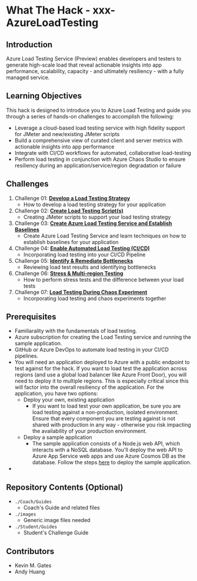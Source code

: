# What The Hack - xxx-AzureLoadTesting

## Introduction
Azure Load Testing Service (Preview) enables developers and testers to generate high-scale load that reveal actionable insights into app performance, scalability, capacity - and ultimately resiliency - with a fully managed service.

## Learning Objectives
This hack is designed to introduce you to Azure Load Testing and guide you through a series of hands-on challenges to accomplish the following:

- Leverage a cloud-based load testing service with high fidelity support for JMeter and new/existing JMeter scripts
- Build a comprehensive view of curated client and server metrics with actionable insights into app performance
- Integrate with CI/CD workflows for automated, collaborative load-testing
- Perform load testing in conjunction with Azure Chaos Studio to ensure resiliency during an application/service/region degradation or failure

## Challenges
1. Challenge 01: **[Develop a Load Testing Strategy](Student/Challenge-01.md)**
	 - How to develop a load testing strategy for your application
1. Challenge 02: **[Create Load Testing Script(s)](Student/Challenge-02.md)**
	 - Creating JMeter scripts to support your load testing strategy
1. Challenge 03: **[Create Azure Load Testing Service and Establish Baselines](Student/Challenge-03.md)**
	 - Create Azure Load Testing Service and learn techniques on how to establish baselines for your application
1. Challenge 04: **[Enable Automated Load Testing (CI/CD)](Student/Challenge-04.md)**
	 - Incorporating load testing into your CI/CD Pipeline
1. Challenge 05: **[Identify & Remediate Bottlenecks](Student/Challenge-05.md)**
	 - Reviewing load test results and identifying bottlenecks
1. Challenge 06: **[Stress & Multi-region Testing](Student/Challenge-06.md)**
	 - How to perform stress tests and the difference between your load tests
1. Challenge 07: **[ Load Testing During Chaos Experiment](Student/Challenge-07.md)**
	 - Incorporating load testing and chaos experiments together

## Prerequisites
- Familiarality with the fundamentals of load testing.
- Azure subscription for creating the Load Testing service and running the sample application.
- GitHub or Azure DevOps to automate load testing in your CI/CD pipelines.
- You will need an application deployed to Azure with a public endpoint to test against for the hack. If you want to load test the application across regions (and use a global load balancer like Azure Front Door), you will need to deploy it to multiple regions. This is especially critical since this will factor into the overall resiliency of the application. For the application, you have two options:
    - Deploy your own, existing application
        - If you want to load test your own application, be sure you are load testing against a non-production, isolated environment. Ensure that every component you are testing against is not shared with production in any way - otherwise you risk impacting the availability of your production environment.
    - Deploy a sample application
        - The sample application consists of a Node.js web API, which interacts with a NoSQL database. You'll deploy the web API to Azure App Service web apps and use Azure Cosmos DB as the database. Follow the steps [here](https://docs.microsoft.com/en-us/azure/load-testing/tutorial-identify-bottlenecks-azure-portal#deploy-the-sample-app) to deploy the sample application.
- 

## Repository Contents (Optional)
- `./Coach/Guides`
  - Coach's Guide and related files
- `./images`
  - Generic image files needed
- `./Student/Guides`
  - Student's Challenge Guide

## Contributors
- Kevin M. Gates
- Andy Huang
